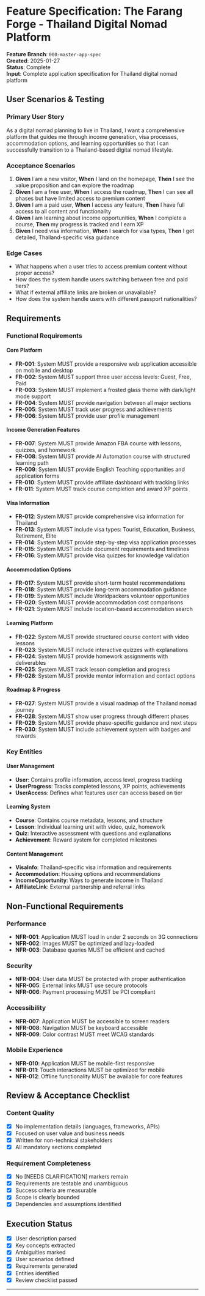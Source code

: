 # Feature Specification: The Farang Forge - Thailand Digital Nomad Platform

**Feature Branch**: `000-master-app-spec`  
**Created**: 2025-01-27  
**Status**: Complete  
**Input**: Complete application specification for Thailand digital nomad platform

## User Scenarios & Testing

### Primary User Story
As a digital nomad planning to live in Thailand, I want a comprehensive platform that guides me through income generation, visa processes, accommodation options, and learning opportunities so that I can successfully transition to a Thailand-based digital nomad lifestyle.

### Acceptance Scenarios
1. **Given** I am a new visitor, **When** I land on the homepage, **Then** I see the value proposition and can explore the roadmap
2. **Given** I am a free user, **When** I access the roadmap, **Then** I can see all phases but have limited access to premium content
3. **Given** I am a paid user, **When** I access any feature, **Then** I have full access to all content and functionality
4. **Given** I am learning about income opportunities, **When** I complete a course, **Then** my progress is tracked and I earn XP
5. **Given** I need visa information, **When** I search for visa types, **Then** I get detailed, Thailand-specific visa guidance

### Edge Cases
- What happens when a user tries to access premium content without proper access?
- How does the system handle users switching between free and paid tiers?
- What if external affiliate links are broken or unavailable?
- How does the system handle users with different passport nationalities?

## Requirements

### Functional Requirements

#### Core Platform
- **FR-001**: System MUST provide a responsive web application accessible on mobile and desktop
- **FR-002**: System MUST support three user access levels: Guest, Free, Paid
- **FR-003**: System MUST implement a frosted glass theme with dark/light mode support
- **FR-004**: System MUST provide navigation between all major sections
- **FR-005**: System MUST track user progress and achievements
- **FR-006**: System MUST provide user profile management

#### Income Generation Features
- **FR-007**: System MUST provide Amazon FBA course with lessons, quizzes, and homework
- **FR-008**: System MUST provide AI Automation course with structured learning path
- **FR-009**: System MUST provide English Teaching opportunities and application forms
- **FR-010**: System MUST provide affiliate dashboard with tracking links
- **FR-011**: System MUST track course completion and award XP points

#### Visa Information
- **FR-012**: System MUST provide comprehensive visa information for Thailand
- **FR-013**: System MUST include visa types: Tourist, Education, Business, Retirement, Elite
- **FR-014**: System MUST provide step-by-step visa application processes
- **FR-015**: System MUST include document requirements and timelines
- **FR-016**: System MUST provide visa quizzes for knowledge validation

#### Accommodation Options
- **FR-017**: System MUST provide short-term hostel recommendations
- **FR-018**: System MUST provide long-term accommodation guidance
- **FR-019**: System MUST include Worldpackers volunteer opportunities
- **FR-020**: System MUST provide accommodation cost comparisons
- **FR-021**: System MUST include location-based accommodation search

#### Learning Platform
- **FR-022**: System MUST provide structured course content with video lessons
- **FR-023**: System MUST include interactive quizzes with explanations
- **FR-024**: System MUST provide homework assignments with deliverables
- **FR-025**: System MUST track lesson completion and progress
- **FR-026**: System MUST provide mentor information and contact options

#### Roadmap & Progress
- **FR-027**: System MUST provide a visual roadmap of the Thailand nomad journey
- **FR-028**: System MUST show user progress through different phases
- **FR-029**: System MUST provide phase-specific guidance and next steps
- **FR-030**: System MUST include achievement system with badges and rewards

### Key Entities

#### User Management
- **User**: Contains profile information, access level, progress tracking
- **UserProgress**: Tracks completed lessons, XP points, achievements
- **UserAccess**: Defines what features user can access based on tier

#### Learning System
- **Course**: Contains course metadata, lessons, and structure
- **Lesson**: Individual learning unit with video, quiz, homework
- **Quiz**: Interactive assessment with questions and explanations
- **Achievement**: Reward system for completed milestones

#### Content Management
- **VisaInfo**: Thailand-specific visa information and requirements
- **Accommodation**: Housing options and recommendations
- **IncomeOpportunity**: Ways to generate income in Thailand
- **AffiliateLink**: External partnership and referral links

## Non-Functional Requirements

### Performance
- **NFR-001**: Application MUST load in under 2 seconds on 3G connections
- **NFR-002**: Images MUST be optimized and lazy-loaded
- **NFR-003**: Database queries MUST be efficient and cached

### Security
- **NFR-004**: User data MUST be protected with proper authentication
- **NFR-005**: External links MUST use secure protocols
- **NFR-006**: Payment processing MUST be PCI compliant

### Accessibility
- **NFR-007**: Application MUST be accessible to screen readers
- **NFR-008**: Navigation MUST be keyboard accessible
- **NFR-009**: Color contrast MUST meet WCAG standards

### Mobile Experience
- **NFR-010**: Application MUST be mobile-first responsive
- **NFR-011**: Touch interactions MUST be optimized for mobile
- **NFR-012**: Offline functionality MUST be available for core features

## Review & Acceptance Checklist

### Content Quality
- [x] No implementation details (languages, frameworks, APIs)
- [x] Focused on user value and business needs
- [x] Written for non-technical stakeholders
- [x] All mandatory sections completed

### Requirement Completeness
- [x] No [NEEDS CLARIFICATION] markers remain
- [x] Requirements are testable and unambiguous
- [x] Success criteria are measurable
- [x] Scope is clearly bounded
- [x] Dependencies and assumptions identified

## Execution Status

- [x] User description parsed
- [x] Key concepts extracted
- [x] Ambiguities marked
- [x] User scenarios defined
- [x] Requirements generated
- [x] Entities identified
- [x] Review checklist passed

---
